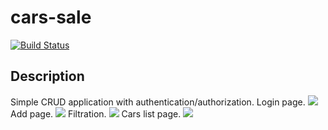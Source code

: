 # cars-sale
[![Build Status](https://travis-ci.org/dbelokursky/cars-sale.svg?branch=master)](https://travis-ci.org/dbelokursky/cars-sale)

## Description
Simple CRUD application with authentication/authorization.
Login page.
![](https://github.com/dbelokursky/cars-sale/tree/master/src/main/resources/static/img/loginPage.png)
Add page.
![](https://github.com/dbelokursky/cars-sale/tree/master/src/main/resources/static/img/carAddPage.png)
Filtration.
![](https://github.com/dbelokursky/cars-sale/tree/master/src/main/resources/static/img/filterPage.png)
Cars list page.
![](https://github.com/dbelokursky/cars-sale/tree/master/src/main/resources/static/img/carListPage.png)